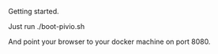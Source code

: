 Getting started.

Just run ./boot-pivio.sh

And point your browser to your docker machine on port 8080.


